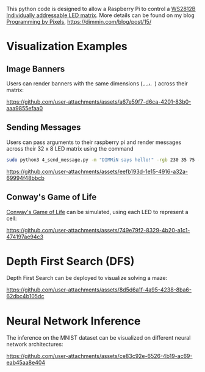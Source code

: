 This python code is designed to allow a Raspberry Pi to control a [WS2812B Individually addressable LED matrix](https://www.amazon.com/BTF-LIGHTING-Individual-Addressable-Flexible-Controllers/dp/B088BTXHRG).
More details can be found on my blog [Programming by Pixels](https://dimmin.com/blog/post/15/), https://dimmin.com/blog/post/15/

# Visualization Examples
## Image Banners
Users can render banners with the same dimensions (<img width="32" height="8" alt="poker" src="https://github.com/user-attachments/assets/0c24526a-33b6-4914-ac53-97ded113db92" />) across their matrix:

https://github.com/user-attachments/assets/a67e59f7-d6ca-4201-83b0-aaa9855efaa0

## Sending Messages
Users can pass arguments to their raspberry pi and render messages across their 32 x 8 LED matrix using the command
```bash
sudo python3 4_send_message.py -m "DIMMiN says hello!" -rgb 230 35 75 -s 20
```

https://github.com/user-attachments/assets/eefb193d-1e15-4916-a32a-69994f48bbcb

## Conway's Game of Life
[Conway's Game of Life](https://en.wikipedia.org/wiki/Conway%27s_Game_of_Life) can be simulated, using each LED to represent a cell:

https://github.com/user-attachments/assets/749e79f2-8329-4b20-a1c1-474197ae94c3

# Depth First Search (DFS)
Depth First Search can be deployed to visualize solving a maze:

https://github.com/user-attachments/assets/8d5d6a1f-4a95-4238-8ba6-62dbc4b105dc

# Neural Network Inference
The inference on the MNIST dataset can be visualized on different neural network architectures:

https://github.com/user-attachments/assets/ce83c92e-6526-4b19-ac69-eab45aa8e404
